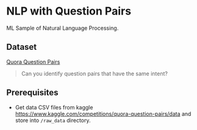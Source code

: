 # NLP with Question Pairs

ML Sample of Natural Language Processing.

## Dataset

[Quora Question Pairs](https://www.kaggle.com/competitions/quora-question-pairs/overview)
> Can you identify question pairs that have the same intent?

## Prerequisites

- Get data CSV files from kaggle https://www.kaggle.com/competitions/quora-question-pairs/data and store into `/raw_data` directory.

